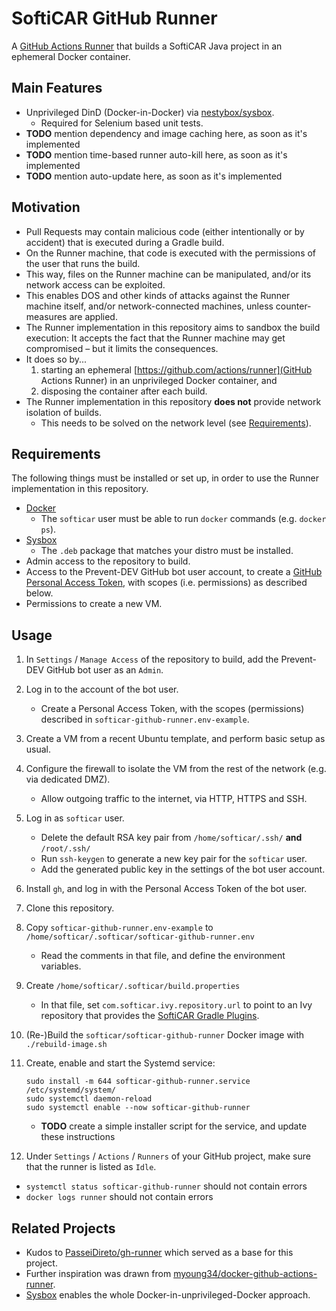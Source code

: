 # SoftiCAR GitHub Runner

A [GitHub Actions Runner](https://github.com/actions/runner) that builds a SoftiCAR Java project in an ephemeral Docker container.

## Main Features

- Unprivileged DinD (Docker-in-Docker) via [nestybox/sysbox](https://github.com/nestybox/sysbox).
  - Required for Selenium based unit tests.
- **TODO** mention dependency and image caching here, as soon as it's implemented
- **TODO** mention time-based runner auto-kill here, as soon as it's implemented
- **TODO** mention auto-update here, as soon as it's implemented

## Motivation

- Pull Requests may contain malicious code (either intentionally or by accident) that is executed during a Gradle build.
- On the Runner machine, that code is executed with the permissions of the user that runs the build.
- This way, files on the Runner machine can be manipulated, and/or its network access can be exploited.
- This enables DOS and other kinds of attacks against the Runner machine itself, and/or network-connected machines, unless counter-measures are applied.
- The Runner implementation in this repository aims to sandbox the build execution: It accepts the fact that the Runner machine may get compromised – but it limits the consequences.
- It does so by...
  1. starting an ephemeral [https://github.com/actions/runner](GitHub Actions Runner) in an unprivileged Docker container, and
  1. disposing the container after each build.
- The Runner implementation in this repository **does not** provide network isolation of builds.
  - This needs to be solved on the network level (see [Requirements](#Requirements)).

## Requirements

The following things must be installed or set up, in order to use the Runner implementation in this repository.

- [Docker](https://docs.docker.com/engine/install/ubuntu/)
  - The `softicar` user must be able to run `docker` commands (e.g. `docker ps`).
- [Sysbox](https://github.com/nestybox/sysbox/releases)
  - The `.deb` package that matches your distro must be installed.
- Admin access to the repository to build.
- Access to the Prevent-DEV GitHub bot user account, to create a [GitHub Personal Access Token](https://docs.github.com/en/authentication/keeping-your-account-and-data-secure/creating-a-personal-access-token), with scopes (i.e. permissions) as described below.
- Permissions to create a new VM.

## Usage

1. In `Settings` / `Manage Access` of the repository to build, add the Prevent-DEV GitHub bot user as an `Admin`.
1. Log in to the account of the bot user.
   - Create a Personal Access Token, with the scopes (permissions) described in `softicar-github-runner.env-example`.
1. Create a VM from a recent Ubuntu template, and perform basic setup as usual.
1. Configure the firewall to isolate the VM from the rest of the network (e.g. via dedicated DMZ).
   - Allow outgoing traffic to the internet, via HTTP, HTTPS and SSH.
1. Log in as `softicar` user.
   - Delete the default RSA key pair from `/home/softicar/.ssh/` **and** `/root/.ssh/`
   - Run `ssh-keygen` to generate a new key pair for the `softicar` user.
   - Add the generated public key in the settings of the bot user account.
1. Install `gh`, and log in with the Personal Access Token of the bot user.
1. Clone this repository.
1. Copy `softicar-github-runner.env-example` to `/home/softicar/.softicar/softicar-github-runner.env`
   - Read the comments in that file, and define the environment variables.
1. Create `/home/softicar/.softicar/build.properties`
   - In that file, set `com.softicar.ivy.repository.url` to point to an Ivy repository that provides the [SoftiCAR Gradle Plugins](https://github.com/Prevent-DEV/com.softicar.gradle.plugins).
1. (Re-)Build the `softicar/softicar-github-runner` Docker image with `./rebuild-image.sh`
1. Create, enable and start the Systemd service:

       sudo install -m 644 softicar-github-runner.service /etc/systemd/system/
       sudo systemctl daemon-reload
       sudo systemctl enable --now softicar-github-runner

   - **TODO** create a simple installer script for the service, and update these instructions
1. Under `Settings` / `Actions` / `Runners` of your GitHub project, make sure that the runner is listed as `Idle`.
  - `systemctl status softicar-github-runner` should not contain errors
  - `docker logs runner` should not contain errors

## Related Projects

- Kudos to [PasseiDireto/gh-runner](https://github.com/PasseiDireto/gh-runner) which served as a base for this project.
- Further inspiration was drawn from [myoung34/docker-github-actions-runner](https://github.com/myoung34/docker-github-actions-runner).
- [Sysbox](https://github.com/nestybox/sysbox) enables the whole Docker-in-unprivileged-Docker approach.
